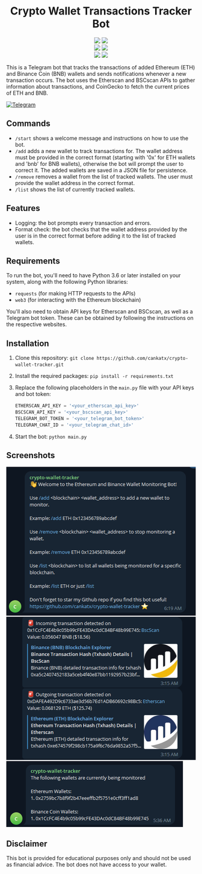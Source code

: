 <h1 align="center">
Crypto Wallet Transactions Tracker Bot
</h1>

</p>
<p align="center">
    <img src="https://img.shields.io/github/stars/cankatx/crypto-wallet-tracker">
    <img src="https://img.shields.io/github/forks/cankatx/crypto-wallet-tracker"> 
    <br>
    <img src="https://img.shields.io/github/languages/top/cankatx/crypto-wallet-tracker">
    <img src="https://img.shields.io/github/last-commit/cankatx/crypto-wallet-tracker">
    <br>
    <img src="https://img.shields.io/github/issues/cankatx/crypto-wallet-tracker">
    <img src="https://img.shields.io/github/issues-closed/cankatx/crypto-wallet-tracker">
    <br>
</p>

This is a Telegram bot that tracks the transactions of added Ethereum (ETH) and Binance Coin (BNB) wallets and sends notifications whenever a new transaction occurs. The bot uses the Etherscan and BSCscan APIs to gather information about transactions, and CoinGecko to fetch the current prices of ETH and BNB.

[![Telegram](https://img.shields.io/badge/Telegram-2CA5E0?style=for-the-badge&logo=telegram&logoColor=white)](https://t.me/cnkservices)

## Commands

- `/start` shows a welcome message and instructions on how to use the bot.
- `/add` adds a new wallet to track transactions for. The wallet address must be provided in the correct format (starting with '0x' for ETH wallets and 'bnb' for BNB wallets), otherwise the bot will prompt the user to correct it. The added wallets are saved in a JSON file for persistence.
- `/remove` removes a wallet from the list of tracked wallets. The user must provide the wallet address in the correct format.
- `/list` shows the list of currently tracked wallets.

## Features

- Logging: the bot prompts every transaction and errors.
- Format check: the bot checks that the wallet address provided by the user is in the correct format before adding it to the list of tracked wallets.

## Requirements

To run the bot, you'll need to have Python 3.6 or later installed on your system, along with the following Python libraries:

- `requests` (for making HTTP requests to the APIs)
- `web3` (for interacting with the Ethereum blockchain)

You'll also need to obtain API keys for Etherscan and BSCscan, as well as a Telegram bot token. These can be obtained by following the instructions on the respective websites.

## Installation

1. Clone this repository: `git clone https://github.com/cankatx/crypto-wallet-tracker.git`
2. Install the required packages: `pip install -r requirements.txt`
3. Replace the following placeholders in the `main.py` file with your API keys and bot token:

    ```python
    ETHERSCAN_API_KEY = '<your_etherscan_api_key>'
    BSCSCAN_API_KEY = '<your_bscscan_api_key>'
    TELEGRAM_BOT_TOKEN = '<your_telegram_bot_token>'
    TELEGRAM_CHAT_ID = '<your_telegram_chat_id>'
    ```
4. Start the bot: `python main.py`

## Screenshots

  <img src="images/image3.png" width="505" height="395" />
  <img src="images/image2.png" width="509" height="380" />
  <img src="images/image1.png" width="470" height="175" />
</p>

## Disclaimer

This bot is provided for educational purposes only and should not be used as financial advice. The bot does not have access to your wallet.
